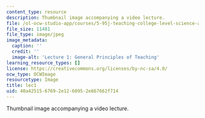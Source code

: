 ```yaml
---
content_type: resource
description: Thumbnail image accompanying a video lecture.
file: /ol-ocw-studio-app/courses/5-95j-teaching-college-level-science-and-engineering-spring-2009/40a4251567692e1260952e667662f714_lec1.jpg
file_size: 11481
file_type: image/jpeg
image_metadata:
  caption: ''
  credit: ''
  image-alt: 'Lecture 1: General Principles of Teaching'
learning_resource_types: []
license: https://creativecommons.org/licenses/by-nc-sa/4.0/
ocw_type: OCWImage
resourcetype: Image
title: lec1
uid: 40a42515-6769-2e12-6095-2e667662f714
---
```

Thumbnail image accompanying a video lecture.